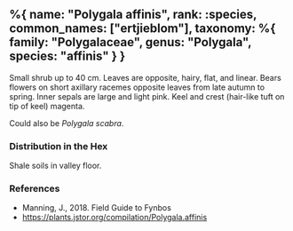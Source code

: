 %{
    name: "Polygala affinis",
    rank: :species,
    common_names: ["ertjieblom"],
    taxonomy: %{
        family: "Polygalaceae",
        genus: "Polygala",
        species: "affinis"
    }
}
---

Small shrub up to 40 cm. Leaves are opposite, hairy, flat, and linear. Bears flowers on short axillary racemes opposite leaves from late autumn to spring. Inner sepals are large and light pink. Keel and crest (hair-like tuft on tip of keel) magenta.

Could also be *Polygala scabra*.

<!-- read more -->

### Distribution in the Hex

Shale soils in valley floor.

### References

* Manning, J., 2018. Field Guide to Fynbos
* https://plants.jstor.org/compilation/Polygala.affinis